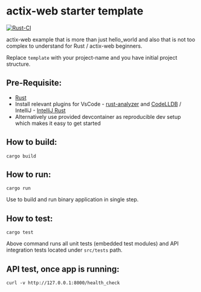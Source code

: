 # actix-web starter template

[![Rust-CI](https://github.com/mandeepsmagh/actix-web-starter-template/actions/workflows/ci.yml/badge.svg)](https://github.com/mandeepsmagh/actix-web-starter-template/actions/workflows/ci.yml)

actix-web example that is more than just hello_world and also that is not too complex to understand for Rust / actix-web beginners.

Replace `template` with your project-name and you have initial project structure.

## Pre-Requisite:

- [Rust](https://www.rust-lang.org/tools/install)
- Install relevant plugins for VsCode - [rust-analyzer](https://marketplace.visualstudio.com/items?itemName=matklad.rust-analyzer) and [CodeLLDB](https://marketplace.visualstudio.com/items?itemName=vadimcn.vscode-lldb) / IntelliJ - [IntelliJ Rust](https://www.jetbrains.com/rust/)
- Alternatively use provided devcontainer as reproducible dev setup which makes it easy to get started

## How to build:

`cargo build`

## How to run:

`cargo run`

Use to build and run binary application in single step.

## How to test:

`cargo test`

Above command runs all unit tests (embedded test modules) and API integration tests located under `src/tests` path.

## API test, once app is running:

`curl -v http://127.0.0.1:8000/health_check`

